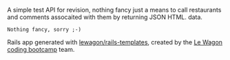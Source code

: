 A simple test API for revision, nothing fancy just a means to call restaurants and comments assocaited with them by returning JSON HTML. data.

`` Nothing fancy, sorry ;-) ``

Rails app generated with [lewagon/rails-templates](https://github.com/lewagon/rails-templates), created by the [Le Wagon coding bootcamp](https://www.lewagon.com) team.
